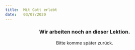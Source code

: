 ```yaml
---
title:  Mit Gott erlebt
date:   03/07/2020
---
```


### <center>Wir arbeiten noch an dieser Lektion.</center>
<center>Bitte komme später zurück.</center>